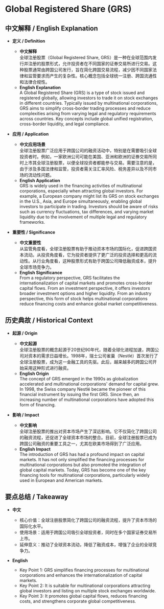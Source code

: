 # Global Registered Share (GRS)

## 中文解释 / English Explanation

* **定义 / Definition**  
  - **中文解释**  
    全球注册股票（Global Registered Share, GRS）是一种在全球范围内发行并注册的股票形式，允许投资者在不同国家的证券交易所进行交易。这种股票通常由跨国公司发行，旨在简化跨国交易流程，减少因不同国家法律和监管要求而产生的复杂性。核心概念包括全球统一注册、跨国流通性和法律合规性。  
  - **English Explanation**  
    A Global Registered Share (GRS) is a type of stock issued and registered globally, allowing investors to trade it on stock exchanges in different countries. Typically issued by multinational corporations, GRS aims to simplify cross-border trading processes and reduce complexities arising from varying legal and regulatory requirements across countries. Key concepts include global unified registration, cross-border liquidity, and legal compliance.

* **应用 / Application**  
  - **中文应用场景**  
    全球注册股票广泛应用于跨国公司的融资活动中，特别是在需要吸引全球投资者时。例如，一家欧洲公司可能在美国、亚洲和欧洲的证券交易所同时上市其全球注册股票，以便全球投资者都能参与交易。需要注意的是，由于涉及多国法律和监管，投资者需关注汇率风险、税务差异以及不同市场的流动性问题。  
  - **English Application**  
    GRS is widely used in the financing activities of multinational corporations, especially when attracting global investors. For example, a European company might list its GRS on stock exchanges in the U.S., Asia, and Europe simultaneously, enabling global investors to participate in trading. Investors should be aware of risks such as currency fluctuations, tax differences, and varying market liquidity due to the involvement of multiple legal and regulatory frameworks.

* **重要性 / Significance**  
  - **中文重要性**  
    从监管角度看，全球注册股票有助于推动资本市场的国际化，促进跨国资本流动。从投资角度看，它为投资者提供了更广泛的投资选择和更高的流动性。从行业角度看，这种股票形式有助于跨国公司降低融资成本，提升全球市场竞争力。  
  - **English Significance**  
    From a regulatory perspective, GRS facilitates the internationalization of capital markets and promotes cross-border capital flows. From an investment perspective, it offers investors broader investment options and higher liquidity. From an industry perspective, this form of stock helps multinational corporations reduce financing costs and enhance global market competitiveness.

## 历史典故 / Historical Context

* **起源 / Origin**  
  - **中文起源**  
    全球注册股票的概念起源于20世纪90年代，随着全球化进程加速，跨国公司对资本的需求日益增长。1998年，瑞士公司雀巢（Nestlé）首次发行了全球注册股票，成为这一金融工具的先驱。此后，越来越多的跨国公司开始采用这种形式进行融资。  
  - **English Origin**  
    The concept of GRS emerged in the 1990s as globalization accelerated and multinational corporations' demand for capital grew. In 1998, the Swiss company Nestlé became the pioneer of this financial instrument by issuing the first GRS. Since then, an increasing number of multinational corporations have adopted this form of financing.

* **影响 / Impact**  
  - **中文影响**  
    全球注册股票的推出对资本市场产生了深远影响。它不仅简化了跨国公司的融资流程，还促进了全球资本市场的整合。目前，全球注册股票已成为跨国公司融资的重要工具之一，尤其在欧美市场得到了广泛应用。  
  - **English Impact**  
    The introduction of GRS has had a profound impact on capital markets. It has not only simplified the financing processes for multinational corporations but also promoted the integration of global capital markets. Today, GRS has become one of the key financing tools for multinational corporations, particularly widely used in European and American markets.

## 要点总结 / Takeaway

* **中文**  
  - 核心价值：全球注册股票简化了跨国公司的融资流程，提升了资本市场的国际化水平。  
  - 使用场景：适用于跨国公司吸引全球投资者，同时在多个国家证券交易所上市。  
  - 延伸意义：推动了全球资本流动，降低了融资成本，增强了企业的全球竞争力。  

* **English**  
  - Key Point 1: GRS simplifies financing processes for multinational corporations and enhances the internationalization of capital markets.  
  - Key Point 2: It is suitable for multinational corporations attracting global investors and listing on multiple stock exchanges worldwide.  
  - Key Point 3: It promotes global capital flows, reduces financing costs, and strengthens corporate global competitiveness.